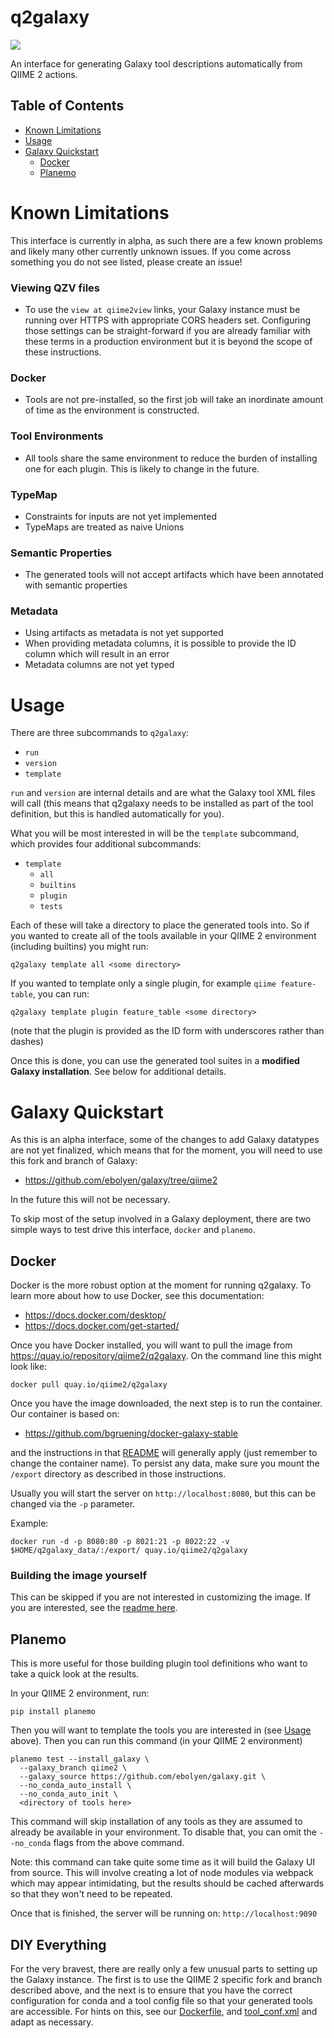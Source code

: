 # q2galaxy

[![](https://github.com/qiime2/q2galaxy/workflows/ci/badge.svg)](https://github.com/qiime2/q2galaxy/actions/workflows/ci.yml)

An interface for generating Galaxy tool descriptions automatically from
QIIME 2 actions.

## Table of Contents
* [Known Limitations](#known-limitations)
* [Usage](#usage)
* [Galaxy Quickstart](#galaxy-quickstart)
  * [Docker](#docker-1)
  * [Planemo](#planemo)


# Known Limitations
This interface is currently in alpha, as such there are a few known problems and likely many other currently unknown issues.
If you come across something you do not see listed, please create an issue!

### Viewing QZV files
  - To use the `view at qiime2view` links, your Galaxy instance must be running over HTTPS with appropriate CORS headers set. Configuring those settings can be straight-forward if you are already familiar with these terms in a production environment but it is beyond the scope of these instructions.

### Docker
  - Tools are not pre-installed, so the first job will take an inordinate amount of time as the environment is constructed.

### Tool Environments
  - All tools share the same environment to reduce the burden of installing one for each plugin. This is likely to change in the future.

### TypeMap
  - Constraints for inputs are not yet implemented
  - TypeMaps are treated as naive Unions

### Semantic Properties
  - The generated tools will not accept artifacts which have been annotated with semantic properties

### Metadata
  - Using artifacts as metadata is not yet supported
  - When providing metadata columns, it is possible to provide the ID column which will result in an error
  - Metadata columns are not yet typed


# Usage

There are three subcommands to `q2galaxy`:
 - `run`
 - `version`
 - `template`

`run` and `version` are internal details and are what the Galaxy tool XML files will call (this means that q2galaxy needs to be installed as part of the tool definition, but this is handled automatically for you).

What you will be most interested in will be the `template` subcommand, which provides four additional subcommands:
- `template`
  - `all`
  - `builtins`
  - `plugin`
  - `tests`

Each of these will take a directory to place the generated tools into. So if you wanted to create all of the tools available in your QIIME 2 environment (including builtins) you might run:

```
q2galaxy template all <some directory>
```

If you wanted to template only a single plugin, for example `qiime feature-table`, you can run:
```
q2galaxy template plugin feature_table <some directory>
```
(note that the plugin is provided as the ID form with underscores rather than dashes)


Once this is done, you can use the generated tool suites in a **modified Galaxy installation**. See below for additional details.

# Galaxy Quickstart
As this is an alpha interface, some of the changes to add Galaxy datatypes are not yet finalized, which means that for the moment, you will need to use this fork and branch of Galaxy:

- https://github.com/ebolyen/galaxy/tree/qiime2

In the future this will not be necessary.

To skip most of the setup involved in a Galaxy deployment, there are two simple ways to test drive this interface, `docker` and `planemo`.

## Docker
Docker is the more robust option at the moment for running q2galaxy. To learn more about how to use Docker, see this documentation:
 - https://docs.docker.com/desktop/
 - https://docs.docker.com/get-started/

Once you have Docker installed, you will want to pull the image from https://quay.io/repository/qiime2/q2galaxy.
On the command line this might look like:
```
docker pull quay.io/qiime2/q2galaxy
```

Once you have the image downloaded, the next step is to run the container. Our container is based on:
- https://github.com/bgruening/docker-galaxy-stable

and the instructions in that [README](https://github.com/bgruening/docker-galaxy-stable/blob/master/README.md#usage--toc) will generally apply (just remember to change the container name).
To persist any data, make sure you mount the `/export` directory as described in those instructions.

Usually you will start the server on `http://localhost:8080`, but this can be changed via the `-p` parameter.

Example:
```
docker run -d -p 8080:80 -p 8021:21 -p 8022:22 -v $HOME/q2galaxy_data/:/export/ quay.io/qiime2/q2galaxy
```

### Building the image yourself
This can be skipped if you are not interested in customizing the image.
If you are interested, see the [readme here](docker/README.md).

## Planemo
This is more useful for those building plugin tool definitions who want to take a quick look at the results.

In your QIIME 2 environment, run:
```
pip install planemo
```

Then you will want to template the tools you are interested in (see [Usage](#usage) above).
Then you can run this command (in your QIIME 2 environment)
```
planemo test --install_galaxy \
  --galaxy_branch qiime2 \
  --galaxy_source https://github.com/ebolyen/galaxy.git \
  --no_conda_auto_install \
  --no_conda_auto_init \
  <directory of tools here>

```
This command will skip installation of any tools as they are assumed to already be available in your environment. To disable that, you can omit the `--no_conda` flags from the above command.

Note: this command can take quite some time as it will build the Galaxy UI from source. This will involve creating a lot of node modules via webpack which may appear intimidating, but the results should be cached afterwards so that they won't need to be repeated.

Once that is finished, the server will be running on: `http://localhost:9090`

## DIY Everything
For the very bravest, there are really only a few unusual parts to setting up the Galaxy instance. The first is to use the QIIME 2 specific fork and branch described above, and the next is to ensure that you have the correct configuration for conda and a tool config file so that your generated tools are accessible. For hints on this, see our [Dockerfile](docker/Dockerfile), and [tool_conf.xml](docker/qiime2_tool_conf.xml) and adapt as necessary.
